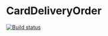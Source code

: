 # CardDeliveryOrder
[![Build status](https://ci.appveyor.com/api/projects/status/lcd2uoxr5nt26lq9?svg=true)](https://ci.appveyor.com/project/vozle/carddeliveryorder)